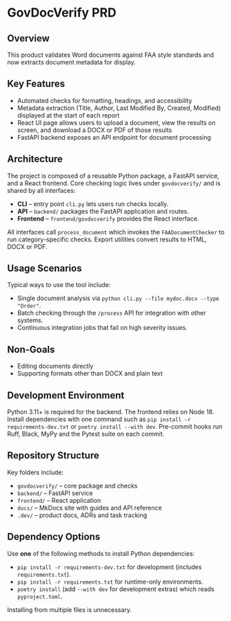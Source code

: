 # GovDocVerify PRD

## Overview
This product validates Word documents against FAA style standards and now
extracts document metadata for display.

## Key Features
- Automated checks for formatting, headings, and accessibility
- Metadata extraction (Title, Author, Last Modified By, Created, Modified)
  displayed at the start of each report
- React UI page allows users to upload a document, view the results on screen,
  and download a DOCX or PDF of those results
- FastAPI backend exposes an API endpoint for document processing

## Architecture
The project is composed of a reusable Python package, a FastAPI service,
and a React frontend. Core checking logic lives under
`govdocverify/` and is shared by all interfaces:

- **CLI** – entry point `cli.py` lets users run checks locally.
- **API** – `backend/` packages the FastAPI application and routes.
- **Frontend** – `frontend/govdocverify` provides the React interface.

All interfaces call `process_document` which invokes the
`FAADocumentChecker` to run category-specific checks. Export utilities
convert results to HTML, DOCX or PDF.

## Usage Scenarios
Typical ways to use the tool include:

- Single document analysis via `python cli.py --file mydoc.docx --type "Order"`.
- Batch checking through the `/process` API for integration with other systems.
- Continuous integration jobs that fail on high severity issues.

## Non-Goals
- Editing documents directly
- Supporting formats other than DOCX and plain text

## Development Environment
Python 3.11+ is required for the backend. The frontend relies on Node 18.
Install dependencies with one command such as `pip install -r
requirements-dev.txt` or `poetry install --with dev`. Pre-commit hooks run
Ruff, Black, MyPy and the Pytest suite on each commit.

## Repository Structure
Key folders include:

- `govdocverify/` – core package and checks
- `backend/` – FastAPI service
- `frontend/` – React application
- `docs/` – MkDocs site with guides and API reference
- `.dev/` – product docs, ADRs and task tracking

## Dependency Options
Use **one** of the following methods to install Python dependencies:

- `pip install -r requirements-dev.txt` for development (includes
  `requirements.txt`).
- `pip install -r requirements.txt` for runtime-only environments.
- `poetry install` (add `--with dev` for development extras) which reads
  `pyproject.toml`.

Installing from multiple files is unnecessary.


